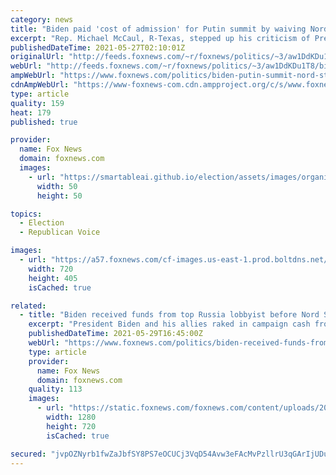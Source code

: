 ```yaml
---
category: news
title: "Biden paid 'cost of admission' for Putin summit by waiving Nord Stream pipeline sanctions: Rep. McCaul"
excerpt: "Rep. Michael McCaul, R-Texas, stepped up his criticism of President Biden’s decision to lift sanctions on the Nord Stream 2 pipeline on Wednesday, arguing the move was the “cost of admission” for the White House’s upcoming meeting with Russian President Vladmir Putin."
publishedDateTime: 2021-05-27T02:10:01Z
originalUrl: "http://feeds.foxnews.com/~r/foxnews/politics/~3/aw1DdKDu1T8/biden-putin-summit-nord-stream-pipeline-sanctions-rep-mccaul"
webUrl: "http://feeds.foxnews.com/~r/foxnews/politics/~3/aw1DdKDu1T8/biden-putin-summit-nord-stream-pipeline-sanctions-rep-mccaul"
ampWebUrl: "https://www.foxnews.com/politics/biden-putin-summit-nord-stream-pipeline-sanctions-rep-mccaul.amp"
cdnAmpWebUrl: "https://www-foxnews-com.cdn.ampproject.org/c/s/www.foxnews.com/politics/biden-putin-summit-nord-stream-pipeline-sanctions-rep-mccaul.amp"
type: article
quality: 159
heat: 179
published: true

provider:
  name: Fox News
  domain: foxnews.com
  images:
    - url: "https://smartableai.github.io/election/assets/images/organizations/foxnews.com-50x50.jpg"
      width: 50
      height: 50

topics:
  - Election
  - Republican Voice

images:
  - url: "https://a57.foxnews.com/cf-images.us-east-1.prod.boltdns.net/v1/static/694940094001/1b110f4f-f2ca-4053-bd9b-c38d128cb2f2/9d45c54d-6a5d-470a-af4a-81d4d5e8c31f/1280x720/match/720/405/image.jpg?ve=1&tl=1"
    width: 720
    height: 405
    isCached: true

related:
  - title: "Biden received funds from top Russia lobbyist before Nord Stream 2 giveaway"
    excerpt: "President Biden and his allies raked in campaign cash from a top Russia lobbyist in 2020, just months before his administration’s decision to scrap sanctions on a controversial firm building a Russian oil pipeline to Germany."
    publishedDateTime: 2021-05-29T16:45:00Z
    webUrl: "https://www.foxnews.com/politics/biden-received-funds-from-top-russia-lobbyist-before-nord-stream-2-giveaway"
    type: article
    provider:
      name: Fox News
      domain: foxnews.com
    quality: 113
    images:
      - url: "https://static.foxnews.com/foxnews.com/content/uploads/2021/04/GettyImages-1312682563.jpg"
        width: 1280
        height: 720
        isCached: true

secured: "jvpOZNyrb1fwZaJbfSY8PS7eOCUCj3VqD54Avw3eFAcMvPzllrU3qGArIjUDuI8O0h07k6bCNOUY0HJ2hLs5oLrLWuuZh+7DjZ3PA2O7lC6rdv1MREp5SILpiLzWUl688f0wC+Ql5TM/gl4V4j/1BwaZr3mK4waGUa7xBjzBuZ3FXlRZmeDOOAH0nzkZ5QK1soyxg6I/RX+YG0M3JuYuLLDg5rp8KOoX3DYyvs9G0ScI6Kx6YHS4h4D0csbwOgXoccyKQNLs3DQqWEJMtUrp8lKEgxezRZ9N7mOiF2ytinFu70rR19HPe9AczRAz+kRJfIV1xwmOZqbQh6ZrrTlelj2yOwmCFvajBsRZn5YRZY8=;CTpUn3yMIhBn0lKAeJzsGw=="
---
```



